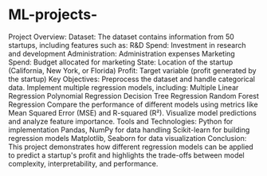 # ML-projects-
Project Overview:
Dataset: The dataset contains information from 50 startups, including features such as:
R&D Spend: Investment in research and development
Administration: Administration expenses
Marketing Spend: Budget allocated for marketing
State: Location of the startup (California, New York, or Florida)
Profit: Target variable (profit generated by the startup)
Key Objectives:
Preprocess the dataset and handle categorical data.
Implement multiple regression models, including:
Multiple Linear Regression
Polynomial Regression
Decision Tree Regression
Random Forest Regression
Compare the performance of different models using metrics like Mean Squared Error (MSE) and R-squared (R²).
Visualize model predictions and analyze feature importance.
Tools and Technologies:
Python for implementation
Pandas, NumPy for data handling
Scikit-learn for building regression models
Matplotlib, Seaborn for data visualization
Conclusion:
This project demonstrates how different regression models can be applied to predict a startup's profit and highlights the trade-offs between model complexity, interpretability, and performance.
